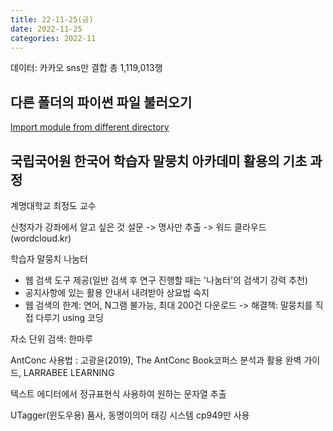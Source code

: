 ```yaml
---
title: 22-11-25(금)
date: 2022-11-25
categories: 2022-11
---
```


데이터: 카카오 sns만 결합 총 1,119,013행

## 다른 폴더의 파이썬 파일 불러오기

[Import module from different directory](https://www.geeksforgeeks.org/python-import-module-from-different-directory/)

## 국립국어원 한국어 학습자 말뭉치 아카데미 활용의 기초 과정

계명대학교 최정도 교수

신청자가 강좌에서 알고 싶은 것 설문 -> 명사만 추출 -> 워드 클라우드(wordcloud.kr)

학습자 말뭉치 나눔터 

- 웹 검색 도구 제공(일반 검색 후 연구 진행할 때는 '나눔터'의 검색기 강력 추천)
- 공지사항에 있는 활용 안내서 내려받아 상요법 숙지
- 웹 검색의 한계: 연어, N그램 불가능, 최대 200건 다운로드 -> 해결책: 말뭉치를 직접 다루기 using 코딩

자소 단위 검색: 한마루

AntConc 사용법 : 고광윤(2019), The AntConc Book코퍼스 분석과 활용 완벽 가이드, LARRABEE LEARNING

텍스트 에디터에서 정규표현식 사용하여 원하는 문자열 추출

UTagger(윈도우용) 품사, 동명이의어 태깅 시스템 cp949만 사용


